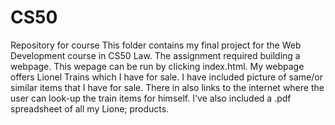 # CS50
Repository for course
This folder contains my final project for the Web Development course in CS50 Law.
The assignment required building a webpage. This wepage can be run by clicking index.html.
My webpage offers Lionel Trains which I have for sale.
I have included picture of same/or similar items that I have for sale.
There in also links to the internet where the user can look-up the train items for himself.
I've also included a .pdf spreadsheet of all my Lione; products.
